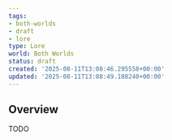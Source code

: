 ```yaml
---
tags:
- both-worlds
- draft
- lore
type: Lore
world: Both Worlds
status: draft
created: '2025-08-11T13:08:46.295558+00:00'
updated: '2025-08-11T13:08:49.108240+00:00'
---
```




## Overview

TODO
